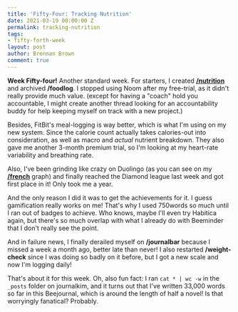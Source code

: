 ```yaml
---
title: 'Fifty-Four: Tracking Nutrition'
date: 2021-03-19 00:00:00 Z
permalink: tracking-nutrition
tags:
- fifty-forth-week
layout: post
author: Brennan Brown
comment: true
---
```


**Week Fifty-four!** Another standard week. For starters, I created [**/nutrition**](https://beeminder.com/brennanbrown/nutrition) and archived **/foodlog**. I stopped using Noom after my free-trial, as it didn't really provide much value. (except for having a "coach" hold you accountable, I might create another thread looking for an accountability buddy for help keeping myself on track with a new project.)

Besides, FitBit's meal-logging is way better, which is what I'm using on my new system. Since the calorie count actually takes calories-out into consideration, as well as macro and *actual* nutrient breakdown. They also gave me another 3-month premium trial, so I'm looking at my heart-rate variability and breathing rate.

Also, I've been grinding like crazy on Duolingo (as you can see on my [**/french**](https://beeminder.com/brennanbrown/french) graph) and finally reached the Diamond league last week and got first place in it! Only took me a year. 

And the only reason I did it was to get the achievements for it. I guess gamification really works on me! That's why I used 750words so much until I ran out of badges to achieve. Who knows, maybe I'll even try Habitica again, but there's so much overlap with what I already do with Beeminder that I don't really see the point. 

And in failure news, I finally derailed myself on **/journalbar** because I missed a week a month ago, better late than never! I also restarted **/weight-check** since I was doing so badly on it before, but I got a new scale and now I'm logging daily!

That's about it for this week. Oh, also fun fact: I ran `cat * | wc -w` in the `_posts` folder on journalkim, and it turns out that I've written 33,000 words so far in this Beejournal, which is around the length of half a novel! Is that worryingly fanatical? Probably.
